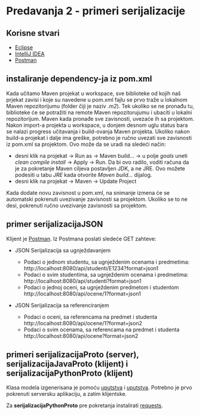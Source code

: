 # Predavanja 2 - primeri serijalizacije

## Korisne stvari

* [Eclipse](https://www.eclipse.org)
* [IntelliJ IDEA](https://www.jetbrains.com/idea/)
* [Postman](https://www.getpostman.com)

## instaliranje dependency-ja iz pom.xml

Kada učitamo Maven projekat u workspace, sve biblioteke od kojih naš prjekat zavisi i koje su navedene u pom.xml fajlu se prvo traže u lokalnom Maven repozitorijumu (folder čiji je naziv _.m2_). Tek ukoliko se ne pronađu tu, biblioteke će se potražiti na remote Maven repozitorujumu i ubaciti u lokalni repozitorijum. Maven kada pronađe sve zavisnosti, uvezaće ih sa projektom. Nakon import-a projekta u workspace, u donjem desnom uglu status bara se nalazi progress učitavanja i build-ovanja Maven projekta. Ukoliko nakon build-a projekat i dalje ima greške, potrebno je ručno uvezati sve zavisnosti iz pom.xml sa projektom. Ovo može da se uradi na sledeći način:

* desni klik na projekat -> Run as -> Maven build... -> u polje _goals_ uneti _clean compile install_ -> Apply -> Run. Da bi ovo radilo, voditi računa da je za pokretanje Maven ciljeva postavljen JDK, a ne JRE. Ovo možete podesiti u tabu _JRE_ kada otvorite _Maven build..._ dijalog.
* desni klik na projekat -> Maven -> Update Project

Kada dodate novu zavisnost u pom.xml, na snimanje izmena će se automatski pokrenuti uvezivanje zavisnosti sa projektom. Ukoliko se to ne desi, pokrenuti ručno uvezivanje zavisnosti sa projektom.


## primer serijalizacijaJSON

Klijent je [Postman](https://www.getpostman.com).
Iz Postmana poslati sledeće GET zahteve:

 * JSON Serijalizacija sa ugnježdavanjem
   * Podaci o jednom studentu, sa ugnježdenim ocenama i predmetima: 
     http://localhost:8080/api/studenti/E1234?format=json1
   * Podaci o svim studentima, sa ugnježdenim ocenama i predmetima: 
     http://localhost:8080/api/studenti?format=json1
   * Podaci o jednoj oceni, sa ugnježdenim predmetom i studentom
     http://localhost:8080/api/ocene/1?format=json1

  * JSON Serijalizacija sa referenciranjem
    * Podaci o oceni, sa referencama na predmet i studenta
      http://localhost:8080/api/ocene/1?format=json2
    * Podaci o svim ocenama, sa referencama na predmet i studenta
      http://localhost:8080/api/ocene?format=json2

## primeri serijalizacijaProto (server), serijalizacijaJavaProto (klijent) i serijalizacijaPythonProto (klijent)

Klasa modela izgenerisana je pomoću [uputstva](https://developers.google.com/protocol-buffers/docs/javatutorial) i [uputstva](https://developers.google.com/protocol-buffers/docs/pythontutorial).
Potrebno je prvo pokrenuti serversku aplikaciju, a zatim klijentske.

Za **serijalizacijaPythonProto** pre pokretanja instalirati [requests](https://requests.readthedocs.io/en/latest/user/quickstart/).